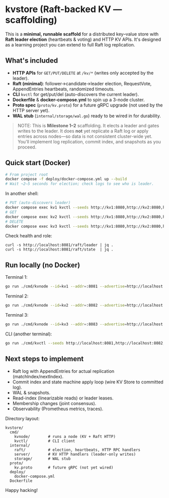 # kvstore (Raft-backed KV — scaffolding)

This is a **minimal, runnable scaffold** for a distributed key–value store with **Raft leader election** (heartbeats & voting) and HTTP KV APIs.
It's designed as a learning project you can extend to full Raft log replication.

## What's included
- **HTTP APIs** for `GET/PUT/DELETE` at `/kv/*` (writes only accepted by the leader).
- **Raft (minimal)**: follower→candidate→leader election, RequestVote, AppendEntries heartbeats, randomized timeouts.
- **CLI** `kvctl` for get/put/del (auto-discovers the current leader).
- **Dockerfile** & **docker-compose.yml** to spin up a 3-node cluster.
- **Proto spec** (`proto/kv.proto`) for a future gRPC upgrade (not used by the HTTP server yet).
- **WAL stub** (`internal/storage/wal.go`) ready to be wired in for durability.

> NOTE: This is **Milestone 1–2** scaffolding. It elects a leader and gates writes to the leader. It does **not** yet replicate a Raft log or apply entries
across nodes—so data is not consistent cluster-wide yet. You'll implement log replication, commit index, and snapshots as you proceed.

## Quick start (Docker)
```bash
# From project root
docker compose -f deploy/docker-compose.yml up --build
# Wait ~2–5 seconds for election; check logs to see who is leader.
```

In another shell:
```bash
# PUT (auto-discovers leader)
docker compose exec kv1 kvctl --seeds http://kv1:8080,http://kv2:8080,http://kv3:8080 put mykey "hello"
# GET
docker compose exec kv2 kvctl --seeds http://kv1:8080,http://kv2:8080,http://kv3:8080 get mykey
# DELETE
docker compose exec kv3 kvctl --seeds http://kv1:8080,http://kv2:8080,http://kv3:8080 del mykey
```

Check health and role:
```
curl -s http://localhost:8081/raft/leader | jq .
curl -s http://localhost:8081/raft/state  | jq .
```

## Run locally (no Docker)
Terminal 1:
```bash
go run ./cmd/kvnode --id=kv1 --addr=:8081 --advertise=http://localhost:8081 --peers=http://localhost:8082,http://localhost:8083 --data=.data/kv1
```
Terminal 2:
```bash
go run ./cmd/kvnode --id=kv2 --addr=:8082 --advertise=http://localhost:8082 --peers=http://localhost:8081,http://localhost:8083 --data=.data/kv2
```
Terminal 3:
```bash
go run ./cmd/kvnode --id=kv3 --addr=:8083 --advertise=http://localhost:8083 --peers=http://localhost:8081,http://localhost:8082 --data=.data/kv3
```

CLI (another terminal):
```bash
go run ./cmd/kvctl --seeds http://localhost:8081,http://localhost:8082,http://localhost:8083 put k v
```

## Next steps to implement
- Raft log with AppendEntries for actual replication (matchIndex/nextIndex).
- Commit index and state machine apply loop (wire KV Store to committed log).
- WAL & snapshots.
- Read-index (linearizable reads) or leader leases.
- Membership changes (joint consensus).
- Observability (Prometheus metrics, traces).

Directory layout:
```
kvstore/
  cmd/
    kvnode/        # runs a node (KV + Raft HTTP)
    kvctl/         # CLI client
  internal/
    raft/          # election, heartbeats, HTTP RPC handlers
    server/        # KV HTTP handlers (leader-only writes)
    storage/       # WAL stub
  proto/
    kv.proto       # future gRPC (not yet wired)
  deploy/
    docker-compose.yml
  Dockerfile
```

Happy hacking!
